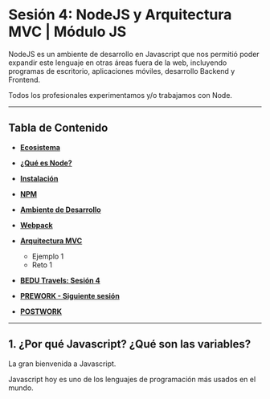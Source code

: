 # Sesión 4: NodeJS y Arquitectura MVC | Módulo JS

NodeJS es un ambiente de desarrollo en Javascript que nos permitió poder expandir este lenguaje en otras áreas fuera de la web, incluyendo programas de escritorio, aplicaciones móviles, desarrollo Backend y Frontend.

Todos los profesionales experimentamos y/o trabajamos con Node.


***

## Tabla de Contenido
  
  - **[Ecosistema](#)**
    
  - **[¿Qué es Node?](#)**
    
  - **[Instalación](#)**
    
  - **[NPM](#)**
  
  - **[Ambiente de Desarrollo](#)**  
  
  - **[Webpack](#)**  

  - **[Arquitectura MVC](#)**  
    - Ejemplo 1
    - Reto 1

  - **[BEDU Travels: Sesión 4](#)**
  
  - **[PREWORK - Siguiente sesión](#prework)**
  
  - **[POSTWORK](#postwork)**
  
***

## 1. ¿Por qué Javascript? ¿Qué son las variables?

La gran bienvenida a Javascript.

Javascript hoy es uno de los lenguajes de programación más usados en el mundo.


